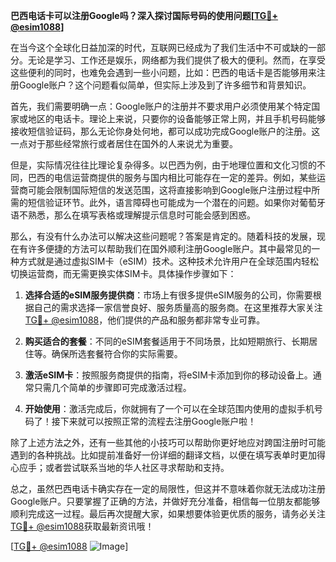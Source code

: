 **巴西电话卡可以注册Google吗？深入探讨国际号码的使用问题[[TG💪+ @esim1088](https://t.me/s/esim1088)]**

在当今这个全球化日益加深的时代，互联网已经成为了我们生活中不可或缺的一部分。无论是学习、工作还是娱乐，网络都为我们提供了极大的便利。然而，在享受这些便利的同时，也难免会遇到一些小问题，比如：巴西的电话卡是否能够用来注册Google账户？这个问题看似简单，但实际上涉及到了许多细节和背景知识。

首先，我们需要明确一点：Google账户的注册并不要求用户必须使用某个特定国家或地区的电话卡。理论上来说，只要你的设备能够正常上网，并且手机号码能够接收短信验证码，那么无论你身处何地，都可以成功完成Google账户的注册。这一点对于那些经常旅行或者居住在国外的人来说尤为重要。

但是，实际情况往往比理论复杂得多。以巴西为例，由于地理位置和文化习惯的不同，巴西的电信运营商提供的服务与国内相比可能存在一定的差异。例如，某些运营商可能会限制国际短信的发送范围，这将直接影响到Google账户注册过程中所需的短信验证环节。此外，语言障碍也可能成为一个潜在的问题。如果你对葡萄牙语不熟悉，那么在填写表格或理解提示信息时可能会感到困惑。

那么，有没有什么办法可以解决这些问题呢？答案是肯定的。随着科技的发展，现在有许多便捷的方法可以帮助我们在国外顺利注册Google账户。其中最常见的一种方式就是通过虚拟SIM卡（eSIM）技术。这种技术允许用户在全球范围内轻松切换运营商，而无需更换实体SIM卡。具体操作步骤如下：

1. **选择合适的eSIM服务提供商**：市场上有很多提供eSIM服务的公司，你需要根据自己的需求选择一家信誉良好、服务质量高的服务商。在这里推荐大家关注[TG💪+ @esim1088](https://t.me/s/esim1088)，他们提供的产品和服务都非常专业可靠。
   
2. **购买适合的套餐**：不同的eSIM套餐适用于不同场景，比如短期旅行、长期居住等。确保所选套餐符合你的实际需要。

3. **激活eSIM卡**：按照服务商提供的指南，将eSIM卡添加到你的移动设备上。通常只需几个简单的步骤即可完成激活过程。

4. **开始使用**：激活完成后，你就拥有了一个可以在全球范围内使用的虚拟手机号码了！接下来就可以按照正常的流程去注册Google账户啦！

除了上述方法之外，还有一些其他的小技巧可以帮助你更好地应对跨国注册时可能遇到的各种挑战。比如提前准备好一份详细的翻译文档，以便在填写表单时更加得心应手；或者尝试联系当地的华人社区寻求帮助和支持。

总之，虽然巴西电话卡确实存在一定的局限性，但这并不意味着你就无法成功注册Google账户。只要掌握了正确的方法，并做好充分准备，相信每一位朋友都能够顺利完成这一过程。最后再次提醒大家，如果想要体验更优质的服务，请务必关注[TG💪+ @esim1088](https://t.me/s/esim1088)获取最新资讯哦！

[[TG💪+ @esim1088](https://t.me/s/esim1088) ![Image](https://i.postimg.cc/4NQfJmqS/Snipaste-2025-05-13-00-14-12.png)]